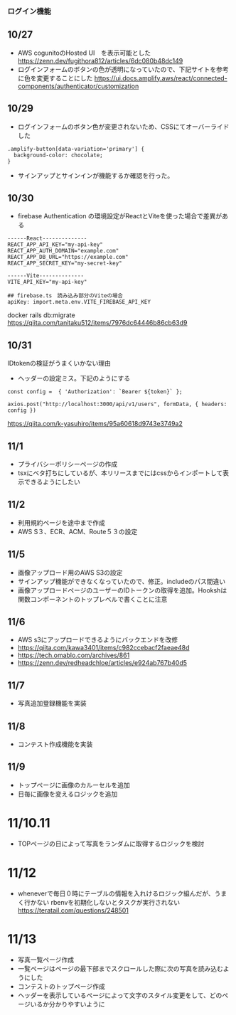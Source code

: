 ### ログイン機能

## 10/27
- AWS cogunitoのHosted UI　を表示可能とした
https://zenn.dev/fugithora812/articles/6dc080b48dc149
- ログインフォームのボタンの色が透明になっていたので、下記サイトを参考に色を変更することにした
https://ui.docs.amplify.aws/react/connected-components/authenticator/customization

## 10/29
- ログインフォームのボタン色が変更されないため、CSSにてオーバーライドした
```
.amplify-button[data-variation='primary'] {
  background-color: chocolate;
}
```
- サインアップとサインインが機能するか確認を行った。

## 10/30
- firebase Authentication の環境設定がReactとViteを使った場合で差異がある
```
------React--------------
REACT_APP_API_KEY="my-api-key"
REACT_APP_AUTH_DOMAIN="example.com"
REACT_APP_DB_URL="https://example.com"
REACT_APP_SECRET_KEY="my-secret-key"

------Vite--------------
VITE_API_KEY="my-api-key"

```
```
## firebase.ts　読み込み部分のViteの場合
apiKey: import.meta.env.VITE_FIREBASE_API_KEY
```

docker rails db:migrate
https://qiita.com/tanitaku512/items/7976dc64446b86cb63d9

## 10/31
IDtokenの検証がうまくいかない理由
- ヘッダーの設定ミス。下記のようにする
```
const config =  { 'Authorization': `Bearer ${token}` };

axios.post("http://localhost:3000/api/v1/users", formData, { headers: config })
```
https://qiita.com/k-yasuhiro/items/95a60618d9743e3749a2

## 11/1
- プライバシーポリシーページの作成
- tsxにベタ打ちにしているが、本リリースまでにはcssからインポートして表示できるようにしたい

## 11/2
- 利用規約ページを途中まで作成
- AWS S３、ECR、ACM、Route５３の設定

## 11/5
- 画像アップロード用のAWS S3の設定
- サインアップ機能ができなくなっていたので、修正。includeのパス間違い
- 画像アップロードページのユーザーのIDトークンの取得を追加。Hookshは関数コンポーネントのトップレベルで書くことに注意

## 11/6
- AWS s3にアップロードできるようにバックエンドを改修
- https://qiita.com/kawa3401/items/c982ccebacf2faeae48d
- https://tech.omablo.com/archives/861
- https://zenn.dev/redheadchloe/articles/e924ab767b40d5

## 11/7
- 写真追加登録機能を実装

## 11/8
- コンテスト作成機能を実装

## 11/9 
- トップページに画像のカルーセルを追加
- 日毎に画像を変えるロジックを追加

# 11/10.11
- TOPページの日によって写真をランダムに取得するロジックを検討

# 11/12
- wheneverで毎日０時にテーブルの情報を入れけるロジック組んだが、うまく行かない
  rbenvを初期化しないとタスクが実行されない
https://teratail.com/questions/248501

# 11/13
- 写真一覧ページ作成
- 一覧ページはページの最下部までスクロールした際に次の写真を読み込むようにした
- コンテストのトップページ作成
- ヘッダーを表示しているページによって文字のスタイル変更をして、どのページいるか分かりやすいように
